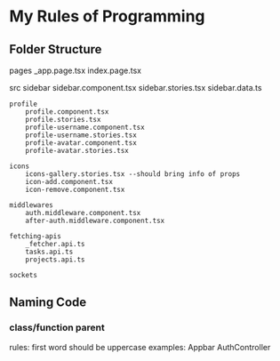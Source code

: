 <h1>My Rules of Programming</h1>

<h2>Folder Structure</h2>
pages
	_app.page.tsx
	index.page.tsx

src
	sidebar
		sidebar.component.tsx
		sidebar.stories.tsx
		sidebar.data.ts

	profile
		profile.component.tsx
		profile.stories.tsx
		profile-username.component.tsx
		profile-username.stories.tsx
		profile-avatar.component.tsx
		profile-avatar.stories.tsx
		
	icons
		icons-gallery.stories.tsx --should bring info of props
		icon-add.component.tsx
		icon-remove.component.tsx	

	middlewares
		auth.middleware.component.tsx
		after-auth.middleware.component.tsx
		
	fetching-apis
		_fetcher.api.ts
		tasks.api.ts
		projects.api.ts

	sockets
		
<h2>Naming Code</h2>
<h3>class/function parent</h3>
rules: first word should be uppercase
examples:
	Appbar
	AuthController
	